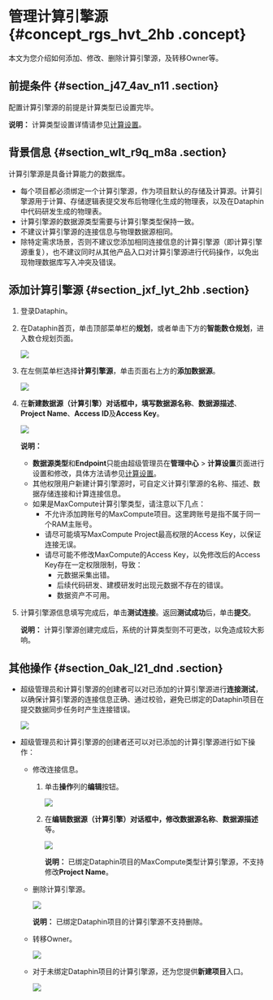 # 管理计算引擎源 {#concept_rgs_hvt_2hb .concept}

本文为您介绍如何添加、修改、删除计算引擎源，及转移Owner等。

## 前提条件 {#section_j47_4av_n11 .section}

配置计算引擎源的前提是计算类型已设置完毕。

**说明：** 计算类型设置详情请参见[计算设置](intl.zh-CN/用户指南/管理中心/计算设置.md#)。

## 背景信息 {#section_wlt_r9q_m8a .section}

计算引擎源是具备计算能力的数据库。

-   每个项目都必须绑定一个计算引擎源，作为项目默认的存储及计算源。计算引擎源用于计算、存储逻辑表提交发布后物理化生成的物理表，以及在Dataphin中代码研发生成的物理表。
-   计算引擎源的数据源类型需要与计算引擎类型保持一致。
-   不建议计算引擎源的连接信息与物理数据源相同。
-   除特定需求场景，否则不建议您添加相同连接信息的计算引擎源（即计算引擎源重复），也不建议同时从其他产品入口对计算引擎源进行代码操作，以免出现物理数据库写入冲突及错误。

## 添加计算引擎源 {#section_jxf_lyt_2hb .section}

1.  登录Dataphin。
2.  在Dataphin首页，单击顶部菜单栏的**规划**，或者单击下方的**智能数仓规划**，进入数仓规划页面。

    ![](http://static-aliyun-doc.oss-cn-hangzhou.aliyuncs.com/assets/img/148397/156153710341387_zh-CN.png)

3.  在左侧菜单栏选择**计算引擎源**，单击页面右上方的**添加数据源**。

    ![](http://static-aliyun-doc.oss-cn-hangzhou.aliyuncs.com/assets/img/149062/156153710341473_zh-CN.png)

4.  在**新建数据源（计算引擎）**对话框中，填写**数据源名称**、**数据源描述**、**Project Name**、**Access ID**及**Access Key**。

    ![](http://static-aliyun-doc.oss-cn-hangzhou.aliyuncs.com/assets/img/149062/156153710441474_zh-CN.png)

    **说明：** 

    -    **数据源类型**和**Endpoint**只能由超级管理员在**管理中心** \> **计算设置**页面进行设置和修改，具体方法请参见[计算设置](intl.zh-CN/用户指南/管理中心/计算设置.md#)。
    -   其他权限用户新建计算引擎源时，可自定义计算引擎源的名称、描述、数据存储连接和计算连接信息。
    -   如果是MaxCompute计算引擎类型，请注意以下几点：
        -   不允许添加跨账号的MaxCompute项目。这里跨账号是指不属于同一个RAM主账号。
        -   请尽可能填写MaxCompute Project最高权限的Access Key，以保证连接无误。
        -   请尽可能不修改MaxCompute的Access Key，以免修改后的Access Key存在一定权限限制，导致：
            -   元数据采集出错。
            -   后续代码研发、建模研发时出现元数据不存在的错误。
            -   数据资产不可用。
5.  计算引擎源信息填写完成后，单击**测试连接**。返回**测试成功**后，单击**提交**。

    **说明：** 计算引擎源创建完成后，系统的计算类型则不可更改，以免造成较大影响。


## 其他操作 {#section_0ak_l21_dnd .section}

-   超级管理员和计算引擎源的创建者可以对已添加的计算引擎源进行**连接测试**，以确保计算引擎源的连接信息正确、通过校验，避免已绑定的Dataphin项目在提交数据同步任务时产生连接错误。

    ![](http://static-aliyun-doc.oss-cn-hangzhou.aliyuncs.com/assets/img/149062/156153710450269_zh-CN.png)

-   超级管理员和计算引擎源的创建者还可以对已添加的计算引擎源进行如下操作：
    -   修改连接信息。
        1.  单击**操作**列的**编辑**按钮。

            ![](http://static-aliyun-doc.oss-cn-hangzhou.aliyuncs.com/assets/img/149062/156153710450272_zh-CN.png)

        2.  在**编辑数据源（计算引擎）**对话框中，修改**数据源名称**、**数据源描述**等。

            ![](http://static-aliyun-doc.oss-cn-hangzhou.aliyuncs.com/assets/img/149062/156153710450273_zh-CN.png)

            **说明：** 已绑定Dataphin项目的MaxCompute类型计算引擎源，不支持修改**Project Name**。

    -   删除计算引擎源。

        ![](http://static-aliyun-doc.oss-cn-hangzhou.aliyuncs.com/assets/img/149062/156153710450284_zh-CN.png)

        **说明：** 已绑定Dataphin项目的计算引擎源不支持删除。

    -   转移Owner。

        ![](http://static-aliyun-doc.oss-cn-hangzhou.aliyuncs.com/assets/img/149062/156153710550286_zh-CN.png)

    -   对于未绑定Dataphin项目的计算引擎源，还为您提供**新建项目**入口。

        ![](http://static-aliyun-doc.oss-cn-hangzhou.aliyuncs.com/assets/img/149062/156153710550314_zh-CN.png)


